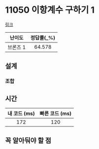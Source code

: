 # 11050 이항계수 구하기 1

[링크](https://www.acmicpc.net/problem/11050)

|  난이도  | 정답률(\_%) |
|:-----:|:--------:|
| 브론즈 1 |     64.578     |

## 설계

### 조합


## 시간

| 내 코드 (ms) | 빠른 코드 (ms) |
|:---------:|:----------:|
|    172    |    120     |

## 꼭 알아둬야 할 점

